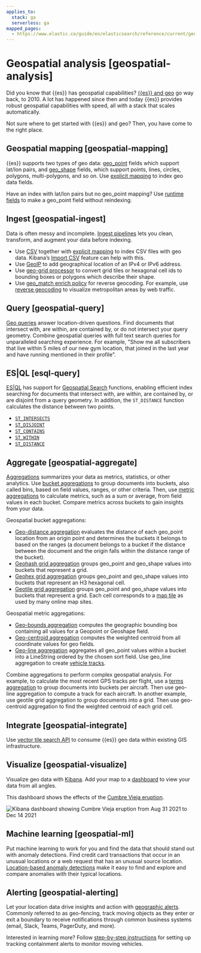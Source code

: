 ```yaml
---
applies_to:
  stack: ga
  serverless: ga
mapped_pages:
  - https://www.elastic.co/guide/en/elasticsearch/reference/current/geospatial-analysis.html
---
```


# Geospatial analysis [geospatial-analysis]

Did you know that {{es}} has geospatial capabilities? [{{es}} and geo](https://www.elastic.co/blog/geo-location-and-search) go way back, to 2010. A lot has happened since then and today {{es}} provides robust geospatial capabilities with speed, all with a stack that scales automatically.

Not sure where to get started with {{es}} and geo? Then, you have come to the right place.


## Geospatial mapping [geospatial-mapping]

{{es}} supports two types of geo data: [geo_point](elasticsearch://reference/elasticsearch/mapping-reference/geo-point.md) fields which support lat/lon pairs, and [geo_shape](elasticsearch://reference/elasticsearch/mapping-reference/geo-shape.md) fields, which support points, lines, circles, polygons, multi-polygons, and so on. Use [explicit mapping](../manage-data/data-store/mapping/explicit-mapping.md) to index geo data fields.

Have an index with lat/lon pairs but no geo_point mapping? Use [runtime fields](../manage-data/data-store/mapping/map-runtime-field.md) to make a geo_point field without reindexing.


## Ingest [geospatial-ingest]

Data is often messy and incomplete. [Ingest pipelines](../manage-data/ingest/transform-enrich/ingest-pipelines.md) lets you clean, transform, and augment your data before indexing.

* Use [CSV](elasticsearch://reference/ingestion-tools/enrich-processor/csv-processor.md) together with [explicit mapping](../manage-data/data-store/mapping/explicit-mapping.md) to index CSV files with geo data. Kibana’s [Import CSV](visualize/maps/import-geospatial-data.md) feature can help with this.
* Use [GeoIP](elasticsearch://reference/ingestion-tools/enrich-processor/geoip-processor.md) to add geographical location of an IPv4 or IPv6 address.
* Use [geo-grid processor](elasticsearch://reference/ingestion-tools/enrich-processor/ingest-geo-grid-processor.md) to convert grid tiles or hexagonal cell ids to bounding boxes or polygons which describe their shape.
* Use [geo_match enrich policy](../manage-data/ingest/transform-enrich/example-enrich-data-based-on-geolocation.md) for reverse geocoding. For example, use [reverse geocoding](visualize/maps/reverse-geocoding-tutorial.md) to visualize metropolitan areas by web traffic.


## Query [geospatial-query]

[Geo queries](elasticsearch://reference/query-languages/query-dsl/geo-queries.md) answer location-driven questions. Find documents that intersect with, are within, are contained by, or do not intersect your query geometry. Combine geospatial queries with full text search queries for unparalleled searching experience. For example, "Show me all subscribers that live within 5 miles of our new gym location, that joined in the last year and have running mentioned in their profile".


## ES|QL [esql-query]

[ES|QL](query-filter/languages/esql.md) has support for [Geospatial Search](elasticsearch://reference/query-languages/esql/esql-functions-operators.md#esql-spatial-functions) functions, enabling efficient index searching for documents that intersect with, are within, are contained by, or are disjoint from a query geometry. In addition, the `ST_DISTANCE` function calculates the distance between two points.

* [`ST_INTERSECTS`](elasticsearch://reference/query-languages/esql/esql-functions-operators.md#esql-st_intersects)
* [`ST_DISJOINT`](elasticsearch://reference/query-languages/esql/esql-functions-operators.md#esql-st_disjoint)
* [`ST_CONTAINS`](elasticsearch://reference/query-languages/esql/esql-functions-operators.md#esql-st_contains)
* [`ST_WITHIN`](elasticsearch://reference/query-languages/esql/esql-functions-operators.md#esql-st_within)
* [`ST_DISTANCE`](elasticsearch://reference/query-languages/esql/esql-functions-operators.md#esql-st_distance)


## Aggregate [geospatial-aggregate]

[Aggregations](query-filter/aggregations.md) summarizes your data as metrics, statistics, or other analytics. Use [bucket aggregations](elasticsearch://reference/data-analysis/aggregations/bucket.md) to group documents into buckets, also called bins, based on field values, ranges, or other criteria. Then, use [metric aggregations](elasticsearch://reference/data-analysis/aggregations/metrics.md) to calculate metrics, such as a sum or average, from field values in each bucket. Compare metrics across buckets to gain insights from your data.

Geospatial bucket aggregations:

* [Geo-distance aggregation](elasticsearch://reference/data-analysis/aggregations/search-aggregations-bucket-geodistance-aggregation.md) evaluates the distance of each geo_point location from an origin point and determines the buckets it belongs to based on the ranges (a document belongs to a bucket if the distance between the document and the origin falls within the distance range of the bucket).
* [Geohash grid aggregation](elasticsearch://reference/data-analysis/aggregations/search-aggregations-bucket-geohashgrid-aggregation.md) groups geo_point and geo_shape values into buckets that represent a grid.
* [Geohex grid aggregation](elasticsearch://reference/data-analysis/aggregations/search-aggregations-bucket-geohexgrid-aggregation.md) groups geo_point and geo_shape values into buckets that represent an H3 hexagonal cell.
* [Geotile grid aggregation](elasticsearch://reference/data-analysis/aggregations/search-aggregations-bucket-geotilegrid-aggregation.md) groups geo_point and geo_shape values into buckets that represent a grid. Each cell corresponds to a [map tile](https://en.wikipedia.org/wiki/Tiled_web_map) as used by many online map sites.

Geospatial metric aggregations:

* [Geo-bounds aggregation](elasticsearch://reference/data-analysis/aggregations/search-aggregations-metrics-geobounds-aggregation.md) computes the geographic bounding box containing all values for a Geopoint or Geoshape field.
* [Geo-centroid aggregation](elasticsearch://reference/data-analysis/aggregations/search-aggregations-metrics-geocentroid-aggregation.md) computes the weighted centroid from all coordinate values for geo fields.
* [Geo-line aggregation](elasticsearch://reference/data-analysis/aggregations/search-aggregations-metrics-geo-line.md) aggregates all geo_point values within a bucket into a LineString ordered by the chosen sort field. Use geo_line aggregation to create [vehicle tracks](visualize/maps/asset-tracking-tutorial.md).

Combine aggregations to perform complex geospatial analysis. For example, to calculate the most recent GPS tracks per flight, use a [terms aggregation](elasticsearch://reference/data-analysis/aggregations/search-aggregations-bucket-terms-aggregation.md) to group documents into buckets per aircraft. Then use geo-line aggregation to compute a track for each aircraft. In another example, use geotile grid aggregation to group documents into a grid. Then use geo-centroid aggregation to find the weighted centroid of each grid cell.


## Integrate [geospatial-integrate]

Use [vector tile search API](https://www.elastic.co/docs/api/doc/elasticsearch/operation/operation-search-mvt) to consume {{es}} geo data within existing GIS infrastructure.


## Visualize [geospatial-visualize]

Visualize geo data with [Kibana](visualize/maps.md). Add your map to a [dashboard](dashboards.md) to view your data from all angles.

This dashboard shows the effects of the [Cumbre Vieja eruption](https://www.elastic.co/blog/understanding-evolution-volcano-eruption-elastic-maps/).

![Kibana dashboard showing Cumbre Vieja eruption from Aug 31 2021 to Dec 14 2021](../images/elasticsearch-reference-cumbre_vieja_eruption_dashboard.png "")


## Machine learning [geospatial-ml]

Put machine learning to work for you and find the data that should stand out with anomaly detections. Find credit card transactions that occur in an unusual locations or a web request that has an unusual source location. [Location-based anomaly detections](machine-learning/anomaly-detection/geographic-anomalies.md) make it easy to find and explore and compare anomalies with their typical locations.


## Alerting [geospatial-alerting]

Let your location data drive insights and action with [geographic alerts](alerts-cases/alerts/geo-alerting.md). Commonly referred to as geo-fencing, track moving objects as they enter or exit a boundary to receive notifications through common business systems (email, Slack, Teams, PagerDuty, and more).

Interested in learning more? Follow [step-by-step instructions](visualize/maps/asset-tracking-tutorial.md) for setting up tracking containment alerts to monitor moving vehicles.

